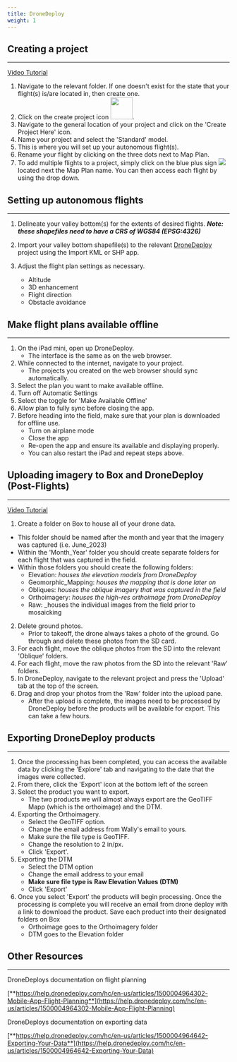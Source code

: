 ```yaml
---
title: DroneDeploy
weight: 1
---
```


## Creating a project
***

[Video Tutorial](https://youtu.be/e0vZLDi6CIs)

1. Navigate to the relevant folder. If one doesn't exist for the state that your flight(s) is/are located in, then create one.
2. Click on the create project icon <img src="{{ site.baseurl }}/assets/images/Project_Icon.png" width="50">.
3. Navigate to the general location of your project and click on the 'Create Project Here' icon.
4. Name your project and select the 'Standard' model.
5. This is where you will set up your autonomous flight(s).
6. Rename your flight by clicking on the three dots next to Map Plan.
7. To add multiple flights to a project, simply click on the blue plus sign ![](RackMultipart20230818-1-nllyam_html_aaf92a698f75ad02.png) located next the Map Plan name. You can then access each flight by using the drop down.



## Setting up autonomous flights
***

1. Delineate your valley bottom(s) for the extents of desired flights. **_Note: these shapefiles need to have a CRS of WGS84 (EPSG:4326)_**

2. Import your valley bottom shapefile(s) to the relevant [DroneDeploy](https://dronedeploy.com/) project using the Import KML or SHP app.

3. Adjust the flight plan settings as necessary.
    - Altitude
    - 3D enhancement
    - Flight direction
    - Obstacle avoidance

## Make flight plans available offline
***

1. On the iPad mini, open up DroneDeploy.
    - The interface is the same as on the web browser.
2. While connected to the internet, navigate to your project.
    - The projects you created on the web browser should sync automatically.
3. Select the plan you want to make available offline.
4. Turn off Automatic Settings
5. Select the toggle for 'Make Available Offline'
6. Allow plan to fully sync before closing the app.
7. Before heading into the field, make sure that your plan is downloaded for offline use.
    - Turn on airplane mode
    - Close the app
    - Re-open the app and ensure its available and displaying properly.
    - You can also restart the iPad and repeat steps above.

## Uploading imagery to Box and DroneDeploy (Post-Flights)
***

[Video Tutorial](https://youtu.be/Dx-pgS56O6g)

1. Create a folder on Box to house all of your drone data.
  - This folder should be named after the month and year that the imagery was captured (i.e. June\_2023)
  - Within the 'Month\_Year' folder you should create separate folders for each flight that was captured in the field.
  - Within those folders you should create the following folders:
     - Elevation: _houses the elevation models from DroneDeploy_
     - Geomorphic\_Mapping: _houses the mapping that is done later on_
     - Obliques: _houses the oblique imagery that was captured in the field_
     - Orthoimagery: _houses the high-res orthoimage from DroneDeploy_
     - Raw: _houses the individual images from the field prior to mosaicking

2. Delete ground photos.
    - Prior to takeoff, the drone always takes a photo of the ground. Go through and delete these photos from the SD card.
3. For each flight, move the oblique photos from the SD into the relevant 'Oblique' folders.
4. For each flight, move the raw photos from the SD into the relevant 'Raw' folders.
5. In DroneDeploy, navigate to the relevant project and press the 'Upload' tab at the top of the screen.
6. Drag and drop your photos from the 'Raw' folder into the upload pane.
    - After the upload is complete, the images need to be processed by DroneDeploy before the products will be available for export. This can take a few hours.

## Exporting DroneDeploy products
***

1. Once the processing has been completed, you can access the available data by clicking the 'Explore' tab and navigating to the date that the images were collected.
2. From there, click the 'Export' icon at the bottom left of the screen
3. Select the product you want to export.
    - The two products we will almost always export are the GeoTIFF Mapp (which is the orthoimage) and the DTM.
4. Exporting the Orthoimagery.
    - Select the GeoTIFF option.
    - Change the email address from Wally's email to yours.
    - Make sure the file type is GeoTIFF.
    - Change the resolution to 2 in/px.
    - Click 'Export'.
5. Exporting the DTM
    - Select the DTM option
    - Change the email address to your email
    - **Make sure file type is** **Raw Elevation Values (DTM)**
    - Click 'Export'
6. Once you select 'Export' the products will begin processing. Once the processing is complete you will receive an email from drone deploy with a link to download the product. Save each product into their designated folders on Box
    - Orthoimage goes to the Orthoimagery folder
    - DTM goes to the Elevation folder

## Other Resources
***

DroneDeploys documentation on flight planning

[**https://help.dronedeploy.com/hc/en-us/articles/1500004964302-Mobile-App-Flight-Planning**](https://help.dronedeploy.com/hc/en-us/articles/1500004964302-Mobile-App-Flight-Planning)

DroneDeploys documentation on exporting data

[**https://help.dronedeploy.com/hc/en-us/articles/1500004964642-Exporting-Your-Data**](https://help.dronedeploy.com/hc/en-us/articles/1500004964642-Exporting-Your-Data)